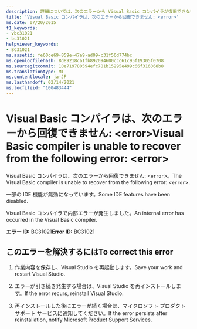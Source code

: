 ```yaml
---
description: 詳細については、次のエラーから Visual Basic コンパイラが復旧できないことを確認してください。 <error>
title: 'Visual Basic コンパイラは、次のエラーから回復できません: <error>'
ms.date: 07/20/2015
f1_keywords:
- vbc31021
- bc31021
helpviewer_keywords:
- BC31021
ms.assetid: fe60ce69-859e-47a9-ad09-c31f56d774bc
ms.openlocfilehash: 8d89218ca1fb892094600ccc61c95f19305f0708
ms.sourcegitcommit: 10e719780594efc781b15295e499c66f316068b8
ms.translationtype: MT
ms.contentlocale: ja-JP
ms.lasthandoff: 02/14/2021
ms.locfileid: "100483444"
---
```

# <a name="visual-basic-compiler-is-unable-to-recover-from-the-following-error-error"></a><span data-ttu-id="6cbb7-103">Visual Basic コンパイラは、次のエラーから回復できません: \<error></span><span class="sxs-lookup"><span data-stu-id="6cbb7-103">Visual Basic compiler is unable to recover from the following error: \<error></span></span>

<span data-ttu-id="6cbb7-104">Visual Basic コンパイラは、次のエラーから回復できません: <`error`>。</span><span class="sxs-lookup"><span data-stu-id="6cbb7-104">The Visual Basic compiler is unable to recover from the following error: <`error`>.</span></span>  
  
 <span data-ttu-id="6cbb7-105">一部の IDE 機能が無効になっています。</span><span class="sxs-lookup"><span data-stu-id="6cbb7-105">Some IDE features have been disabled.</span></span>  
  
 <span data-ttu-id="6cbb7-106">Visual Basic コンパイラで内部エラーが発生しました。</span><span class="sxs-lookup"><span data-stu-id="6cbb7-106">An internal error has occurred in the Visual Basic compiler.</span></span>  
  
 <span data-ttu-id="6cbb7-107">**エラー ID:** BC31021</span><span class="sxs-lookup"><span data-stu-id="6cbb7-107">**Error ID:** BC31021</span></span>  
  
## <a name="to-correct-this-error"></a><span data-ttu-id="6cbb7-108">このエラーを解決するには</span><span class="sxs-lookup"><span data-stu-id="6cbb7-108">To correct this error</span></span>  
  
1. <span data-ttu-id="6cbb7-109">作業内容を保存し、Visual Studio を再起動します。</span><span class="sxs-lookup"><span data-stu-id="6cbb7-109">Save your work and restart Visual Studio.</span></span>  
  
2. <span data-ttu-id="6cbb7-110">エラーが引き続き発生する場合は、Visual Studio を再インストールします。</span><span class="sxs-lookup"><span data-stu-id="6cbb7-110">If the error recurs, reinstall Visual Studio.</span></span>  
  
3. <span data-ttu-id="6cbb7-111">再インストールした後にエラーが続く場合は、マイクロソフト プロダクト サポート サービスに通知してください。</span><span class="sxs-lookup"><span data-stu-id="6cbb7-111">If the error persists after reinstallation, notify Microsoft Product Support Services.</span></span>  
